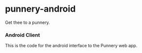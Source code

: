 # punnery-android
Get thee to a punnery.

### Android Client
This is the code for the android interface to the Punnery web app.
